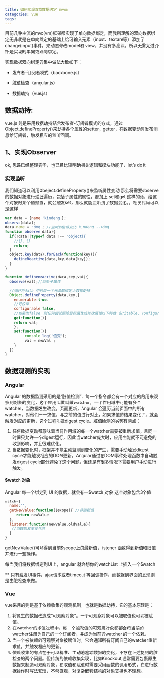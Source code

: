 ```yaml
---
title: 如何实现双向数据绑定 mvvm
categories: vue
tags:
---
```

目前几种主流的mvc(vm)框架都实现了单向数据绑定，而我所理解的双向数据绑定无非就是在单向绑定的基础上给可输入元素（input、textare等）添加了change(input)事件，来动态修改model和 view，并没有多高深。所以无需太过介怀是实现的单向或双向绑定。
<!--more-->

实现数据双向绑定的集中做法大致如下：

- 发布者-订阅者模式（backbone.js）

- 脏值检查（angular.js）

- 数据劫持（vue.js）

## 数据劫持:

vue.js 则是采用数据劫持结合发布者-订阅者模式的方式，通过Object.defineProperty()来劫持各个属性的setter，getter，在数据变动时发布消息给订阅者，触发相应的监听回调。

## 1、实现Observer
ok, 思路已经整理完毕，也已经比较明确相关逻辑和模块功能了，let’s do it
### 实现监听
我们知道可以利用Obeject.defineProperty()来监听属性变动
那么将需要observe的数据对象进行递归遍历，包括子属性的属性，都加上 set和get
这样的话，给这个对象的某个值赋值，就会触发set，那么就能监听到了数据变化。。相关代码可以是这样：
```javascript
var data = {name:'kindeng'};
observe(data);
data.name = 'dmq'; //监听到值得变化 kindeng -->dmq
function observe(data){
  if(!data||typeof data !== 'object){  
    //[]、{}
    return;
  }
  object.key(data).forEach(function(key)){
    defineReactive(data,key,data[key]);
  }
}

function defineReactive(data,key,val){
  observe(val);//监听子属性

  //循环将data 中的每一个元素都绑定上数据劫持
  Object.defineProperty(data,key,{
    enumerable:true,
    //可枚举
    configurable:false,
    //如果为false，则任何尝试删除目标属性或修改属性以下特性（writable, configurable, enumerable）的行为将被无效化
    get:function(){
    return val;
    },
    set:function(){
         console.log('值变');
         val = newVal ;
    }
  })
}
```
## 数据观测的实现

### Angular 

Angular 的数据监测采用的是“脏值检测”，每一个指令都会有一个对应的的用来观察到对象的变化，这个应用叫做叫做watcher，一个作用域中可能有多个watcher，当数据发生改变，页面更新，Angular 会遍历当前页面中的所有watcher，对他们一一求值，与之前的值进行对比，如果求值的结果变化了，就会触发对应的更新，这个过程叫做digest cycle。脏值检测的劣势有两点：

1. 任何数据变动都意味着当前作用域的每一个watcher需要被重新求值，且同一时间只允许一个digest运行，因此当watcher庞大时，应用性能就不可避免的收到影响，并且很难优化。
2. 当数据变化时，框架并不能主动监测到变化的产生，需要手动触发digest cycle才能触发相应的DOM更新。Angular通过在DOM事件处理函数中自动触发digest cycle部分避免了这个问题，但还是有很多情况下需要用户手动进行触发。

#### $watch 对象
Angular 每一个绑定到 UI 的数据，就会有一$watch 对象
这个对象包含3个值

```javascript
watch={
  name:'',
  getNewValue:function($scope){ //得到新值
     return newValue
  },
  listener:function(newValue,oldValue){
   //当数据发生变化时
  }
}
```
getNewValue()可以得到当前$scope上的最新值，listener 函数得到新值和旧值并进行一些操作。

每当我们将数据绑定到UI上，angular 就会想你的watchList 上插入一个$watch 

** 只有触发UI事件，ajax请求或者timeout 等回调操作，而数据到界面的呈现则是由脏检查来做。

### Vue
vue采用的则是基于依赖收集的观测机制，也就是数据劫持，它的基本原理是：
1. 将原生的数据改造成“可观察对象”。一个可观察对象可以被取值也可以被赋值。
2. 在watcher的求值过程中，每一个被取值的可观察对象都都会将当前的watcher注册为自己的一个订阅者，并成为当前的watcher 的一个依赖。
3. 当一个被依赖的可观察对象被赋值时，它会通知所有订阅自己的watcher重新求值，并触发相应的更新。
4. 依赖收集的有点在于可以精准、主动地追踪数据的变化，不存在上述提到的脏检查的两个问题。但传统的依赖收集实现，比如Knockout,通常需要包裹原生数据来制造可观察对象，在取值和赋值时需要采用函数的调用形式，在进行数据操作时写法繁琐，不够直观，对复杂嵌套结构的对象支持也不理想。
